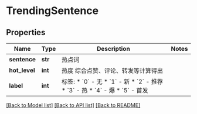# TrendingSentence

## Properties
Name | Type | Description | Notes
------------ | ------------- | ------------- | -------------
**sentence** | **str** | 热点词 | 
**hot_level** | **int** | 热度 综合点赞、评论、转发等计算得出 | 
**label** | **int** | 标签:   * &#x60;0&#x60; - 无   * &#x60;1&#x60; - 新   * &#x60;2&#x60; - 推荐   * &#x60;3&#x60; - 热   * &#x60;4&#x60; - 爆   * &#x60;5&#x60; - 首发  | 

[[Back to Model list]](../README.md#documentation-for-models) [[Back to API list]](../README.md#documentation-for-api-endpoints) [[Back to README]](../README.md)

